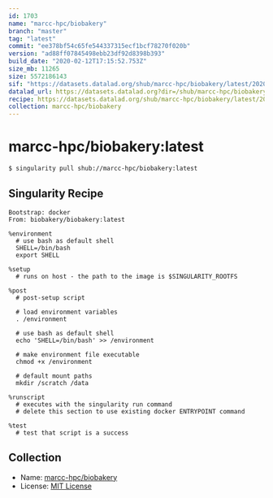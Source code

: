 ```yaml
---
id: 1703
name: "marcc-hpc/biobakery"
branch: "master"
tag: "latest"
commit: "ee378bf54c65fe544337315ecf1bcf78270f020b"
version: "ad88ff07845498ebb23df92d8398b393"
build_date: "2020-02-12T17:15:52.753Z"
size_mb: 11265
size: 5572186143
sif: "https://datasets.datalad.org/shub/marcc-hpc/biobakery/latest/2020-02-12-ee378bf5-ad88ff07/ad88ff07845498ebb23df92d8398b393.simg"
datalad_url: https://datasets.datalad.org?dir=/shub/marcc-hpc/biobakery/latest/2020-02-12-ee378bf5-ad88ff07/
recipe: https://datasets.datalad.org/shub/marcc-hpc/biobakery/latest/2020-02-12-ee378bf5-ad88ff07/Singularity
collection: marcc-hpc/biobakery
---
```


# marcc-hpc/biobakery:latest

```bash
$ singularity pull shub://marcc-hpc/biobakery:latest
```

## Singularity Recipe

```singularity
Bootstrap: docker
From: biobakery/biobakery:latest

%environment
  # use bash as default shell
  SHELL=/bin/bash
  export SHELL

%setup
  # runs on host - the path to the image is $SINGULARITY_ROOTFS

%post
  # post-setup script

  # load environment variables
  . /environment

  # use bash as default shell
  echo 'SHELL=/bin/bash' >> /environment

  # make environment file executable
  chmod +x /environment

  # default mount paths
  mkdir /scratch /data 

%runscript
  # executes with the singularity run command
  # delete this section to use existing docker ENTRYPOINT command

%test
  # test that script is a success
```

## Collection

 - Name: [marcc-hpc/biobakery](https://github.com/marcc-hpc/biobakery)
 - License: [MIT License](https://api.github.com/licenses/mit)

